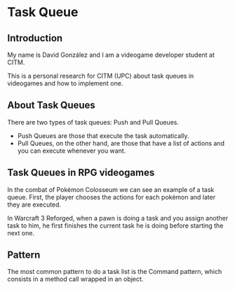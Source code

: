 # Task Queue

## Introduction
My name is David González and I am a videogame developer student at CITM.

This is a personal research for CITM (UPC) about task queues in videogames and how to implement one.


## About Task Queues
There are two types of task queues: Push and Pull Queues.
- Push Queues are those that execute the task automatically.
- Pull Queues, on the other hand, are those that have a list of actions and you can execute whenever you want.

## Task Queues in RPG videogames
In the combat of Pokémon Colosseum we can see an example of a task queue. First, the player chooses the actions for each pokémon and later they are executed.

In Warcraft 3 Reforged, when a pawn is doing a task and you assign another task to him, he first finishes the current task he is doing before starting the next one.

## Pattern
The most common pattern to do a task list is the Command pattern, which consists in a method call wrapped in an object.
